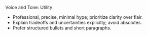 Voice and Tone: Utility

- Professional, precise, minimal hype; prioritize clarity over flair.
- Explain tradeoffs and uncertainties explicitly; avoid absolutes.
- Prefer structured bullets and short paragraphs.

